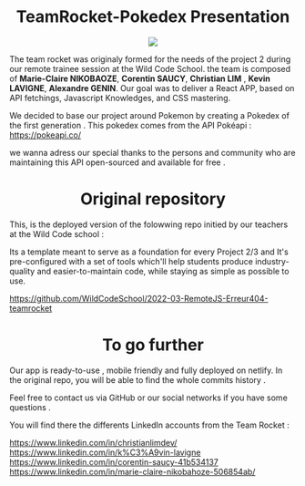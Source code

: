 <h1 align="center">TeamRocket-Pokedex Presentation</h1>

<p align="center">
  <img  src="https://user-images.githubusercontent.com/94169785/167815764-f690e905-8a94-4129-ac8a-82dc2bf408ac.png">
</p>









The team rocket was originaly formed for  the needs of the  project 2 during our remote trainee session at the Wild Code School.
the team is composed of <b> Marie-Claire NIKOBAOZE</b>, <b>Corentin SAUCY</b>, <b>Christian LIM</b> , <b>Kevin LAVIGNE</b>, <b>Alexandre GENIN</b>.
Our goal was to deliver a React APP,  based on API fetchings,  Javascript Knowledges,  and  CSS mastering.


We decided to base our project around Pokemon by creating a Pokedex of the first generation .
This pokedex comes from the API  Pokéapi  :
https://pokeapi.co/

we wanna adress our special thanks  to the persons and community who are maintaining this API  open-sourced and available for free .







<h1 align="center">Original repository</h1>


This,  is  the deployed version of the folowwing repo initied by our teachers at the  Wild Code school :

Its a  template  meant to serve as a foundation for every Project 2/3 and  It's pre-configured with a set of tools which'll help students produce industry-quality and easier-to-maintain code, while staying as simple as possible to use.

https://github.com/WildCodeSchool/2022-03-RemoteJS-Erreur404-teamrocket


<h1 align="center">To go further </h1>

Our app is ready-to-use , mobile friendly and fully deployed on netlify.
In the original repo, you will be able to find  the whole  commits history .

Feel free to contact  us via GitHub or our  social networks if you have some  questions .


You will find there the differents  LinkedIn accounts from the Team Rocket :

https://www.linkedin.com/in/christianlimdev/ </br>
https://www.linkedin.com/in/k%C3%A9vin-lavigne</br>
https://www.linkedin.com/in/corentin-saucy-41b534137</br>
https://www.linkedin.com/in/marie-claire-nikobahoze-506854ab/</br>





